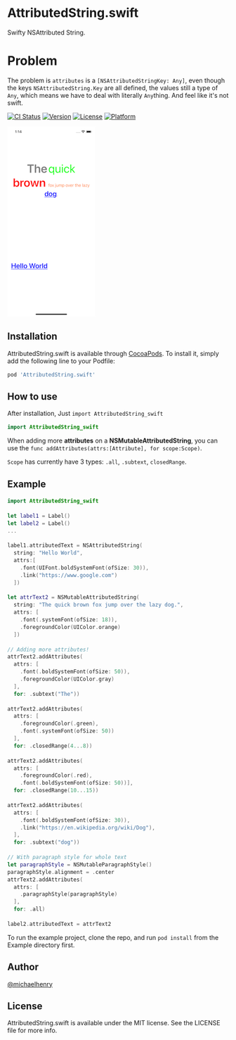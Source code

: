 # AttributedString.swift

Swifty NSAttributed String.


# Problem
The problem is `attributes` is a `[NSAttributedStringKey: Any]`,  even though the keys  `NSAttributedString.Key` are all defined,  the values still a type of `Any`, which means we have to deal with literally `Any`thing. And feel like it's not swift.

[![CI Status](https://img.shields.io/travis/michaelhenry/AttributedString.swift.svg?style=flat)](https://travis-ci.org/michaelhenry/AttributedString.swift)
[![Version](https://img.shields.io/cocoapods/v/AttributedString.swift.svg?style=flat)](https://cocoapods.org/pods/AttributedString.swift)
[![License](https://img.shields.io/cocoapods/l/AttributedString.swift.svg?style=flat)](https://cocoapods.org/pods/AttributedString.swift)
[![Platform](https://img.shields.io/cocoapods/p/AttributedString.swift.svg?style=flat)](https://cocoapods.org/pods/AttributedString.swift)

![Screenshot](images/screenshot.png)


## Installation

AttributedString.swift is available through [CocoaPods](https://cocoapods.org). To install
it, simply add the following line to your Podfile:

```ruby
pod 'AttributedString.swift'
```

## How to use
After installation, Just  `import AttributedString_swift`

```swift
import AttributedString_swift
```

When adding more **attributes** on a **NSMutableAttributedString**, you can use the `func addAttributes(attrs:[Attribute], for scope:Scope)`.

`Scope` has currently have 3 types: `.all`, `.subtext`, `closedRange`. 

## Example

```swift
import AttributedString_swift

let label1 = Label()
let label2 = Label()
...

label1.attributedText = NSAttributedString(
  string: "Hello World", 
  attrs:[
    .font(UIFont.boldSystemFont(ofSize: 30)),
    .link("https://www.google.com")
  ])

let attrText2 = NSMutableAttributedString(
  string: "The quick brown fox jump over the lazy dog.",
  attrs: [
    .font(.systemFont(ofSize: 18)),
    .foregroundColor(UIColor.orange)
  ])

// Adding more attributes!
attrText2.addAttributes(
  attrs: [
    .font(.boldSystemFont(ofSize: 50)),
    .foregroundColor(UIColor.gray)
  ],
  for: .subtext("The"))

attrText2.addAttributes(
  attrs: [
    .foregroundColor(.green),
    .font(.systemFont(ofSize: 50))
  ],
  for: .closedRange(4...8))

attrText2.addAttributes(
  attrs: [
    .foregroundColor(.red),
    .font(.boldSystemFont(ofSize: 50))],
  for: .closedRange(10...15))

attrText2.addAttributes(
  attrs: [
    .font(.boldSystemFont(ofSize: 30)),
    .link("https://en.wikipedia.org/wiki/Dog"),
  ],
  for: .subtext("dog"))

// With paragraph style for whole text
let paragraphStyle = NSMutableParagraphStyle()
paragraphStyle.alignment = .center
attrText2.addAttributes(
  attrs: [
    .paragraphStyle(paragraphStyle)
  ],
  for: .all)

label2.attributedText = attrText2
```

To run the example project, clone the repo, and run `pod install` from the Example directory first.


## Author

[@michaelhenry](https://github.com/michaelhenry)

## License

AttributedString.swift is available under the MIT license. See the LICENSE file for more info.
